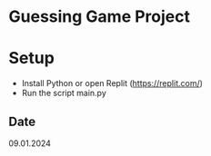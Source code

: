 # Guessing Game Project

# Setup
* Install Python or open Replit (https://replit.com/)
* Run the script main.py
 
## Date
09.01.2024
